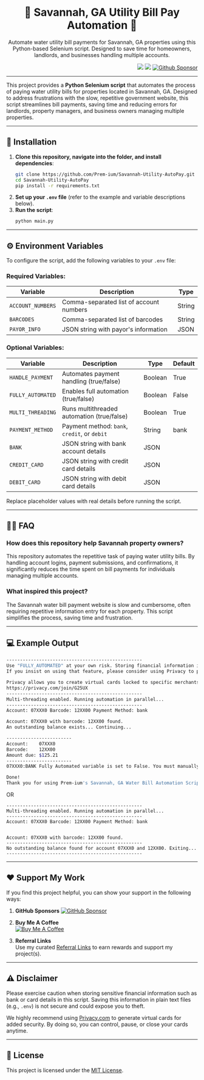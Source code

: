 <h1 align="center">🏤 Savannah, GA Utility Bill Pay Automation 🤖</h1>

<p align="center">
   Automate water utility bill payments for Savannah, GA properties using this Python-based Selenium script. Designed to save time for homeowners, landlords, and businesses handling multiple accounts.
</p>

<p align="right"> 
   <img src="https://img.shields.io/badge/python-3670A0?style=for-the-badge&logo=python&logoColor=ffdd54"/>
   <img src="https://img.shields.io/badge/-selenium-%43B02A?style=for-the-badge&logo=selenium&logoColor=white"/>
   <a href="https://github.com/sponsors/Prem-ium" target="_blank">
      <img src="https://img.shields.io/badge/sponsor-30363D?style=for-the-badge&logo=GitHub-Sponsors&logoColor=#EA4AAA" alt="Github Sponsor"/>
   </a>
</p>

---


This project provides a **Python Selenium script** that automates the process of paying water utility bills for properties located in Savannah, GA. Designed to address frustrations with the slow, repetitive government website, this script streamlines bill payments, saving time and reducing errors for landlords, property managers, and business owners managing multiple properties.

---

## 🔧 Installation

1. **Clone this repository, navigate into the folder, and install dependencies**:
   ```sh
   git clone https://github.com/Prem-ium/Savannah-Utility-AutoPay.git
   cd Savannah-Utility-AutoPay
   pip install -r requirements.txt
   ```
2. **Set up your `.env` file** (refer to the example and variable descriptions below).
3. **Run the script**:
   ```sh
   python main.py
   ```

---

## ⚙️ Environment Variables

To configure the script, add the following variables to your `.env` file:

### Required Variables:

| Variable         | Description                             | Type   |
|------------------|-----------------------------------------|--------|
| `ACCOUNT_NUMBERS`| Comma-separated list of account numbers | String |
| `BARCODES`       | Comma-separated list of barcodes        | String |
| `PAYOR_INFO`     | JSON string with payor's information    | JSON   |

### Optional Variables:

| Variable         | Description                                          | Type    | Default |
|------------------|------------------------------------------------------|---------|---------|
| `HANDLE_PAYMENT` | Automates payment handling (true/false)              | Boolean | True    |
| `FULLY_AUTOMATED`| Enables full automation (true/false)                 | Boolean | False   |
| `MULTI_THREADING`| Runs multithreaded automation (true/false)           | Boolean | True    |
| `PAYMENT_METHOD` | Payment method: `bank`, `credit`, or `debit`         | String  | bank    |
| `BANK`           | JSON string with bank account details                | JSON    |         |
| `CREDIT_CARD`    | JSON string with credit card details                 | JSON    |         |
| `DEBIT_CARD`     | JSON string with debit card details                  | JSON    |         |

Replace placeholder values with real details before running the script.

---

## 🙋‍♂️ FAQ

### How does this repository help Savannah property owners?
This repository automates the repetitive task of paying water utility bills. By handling account logins, payment submissions, and confirmations, it significantly reduces the time spent on bill payments for individuals managing multiple accounts.

### What inspired this project?
The Savannah water bill payment website is slow and cumbersome, often requiring repetitive information entry for each property. This script simplifies the process, saving time and frustration.

---

## 💻 Example Output

```sh
--------------------------------------------------
Use "FULLY_AUTOMATED" at your own risk. Storing financial information in plain text is not recommended.
If you insist on using that feature, please consider using Privacy to protect yourself from theft.

Privacy allows you to create virtual cards locked to specific merchants. Sign up here for $5:
https://privacy.com/join/G25UX
--------------------------------------------------
Multi-threading enabled. Running automation in parallel...
--------------------------------------------------
Account: 07XXX0 Barcode: 12XX00 Payment Method: bank

Account: 07XXX0 with barcode: 12XX00 found.
An outstanding balance exists... Continuing...

------------------------
Account:    07XXX0
Barcode:    12XX00
Amount due: $125.21
------------------------
07XXX0:BANK Fully Automated variable is set to False. You must manually submit your payment. You have 5 minutes before the browser closes.

Done!
Thank you for using Prem-ium's Savannah, GA Water Bill Automation Script!
```
OR
```
--------------------------------------------------
Multi-threading enabled. Running automation in parallel...
--------------------------------------------------
Account: 07XXX0 Barcode: 12XX00 Payment Method: bank


Account: 07XXX0 with barcode: 12XX00 found.
--------------------------------------------------
No outstanding balance found for account 07XXX0 and 12XX00. Exiting...
--------------------------------------------------
```
---

## ❤️ Support My Work

If you find this project helpful, you can show your support in the following ways:

1. **GitHub Sponsors** 
   [![GitHub Sponsor](https://img.shields.io/badge/sponsor-30363D?style=for-the-badge&logo=GitHub-Sponsors&logoColor=#EA4AAA)](https://github.com/sponsors/Prem-ium)

2. **Buy Me A Coffee**  
   [![Buy Me A Coffee](https://img.shields.io/badge/Buy%20Me%20a%20Coffee-ffdd00?style=for-the-badge&logo=buy-me-a-coffee&logoColor=black)](https://www.buymeacoffee.com/prem.ium)

3. **Referral Links**  
   Use my curated [Referral Links](https://github.com/Prem-ium/Referral-Link-Me/blob/main/README.md) to earn rewards and support my project(s).

---

## ⚠️ Disclaimer

Please exercise caution when storing sensitive financial information such as bank or card details in this script. Saving this information in plain text files (e.g., `.env`) is not secure and could expose you to theft.  

We highly recommend using [Privacy.com](https://privacy.com/join/G25UX) to generate virtual cards for added security. By doing so, you can control, pause, or close your cards anytime.

---

## 📜 License

This project is licensed under the [MIT License](https://github.com/Prem-ium/Savannah-Utility-AutoPay/blob/main/LICENSE.MD).